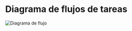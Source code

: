 # Diagrama de flujos de tareas

<!--
Subid vuestro diagrama de flujo de tareas en formato de imagen 
en esta misma carpeta y enlazadlo en este documento, así:

![Diagrama de flujo](DIAGRAMA-DE-FLUJO.png)
-->
![Diagrama de flujo](DIAGRAMA-DE-FLUJO.png)

